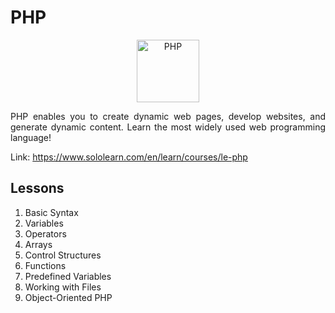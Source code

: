 # PHP

<p align="center">
    <img src="https://lecontent.sololearn.com/material-images/00000423000004232304000023040000_php.png" alt="PHP" width="100px" height="auto"></p>
<p align="justify">
    PHP enables you to create dynamic web pages, develop websites, and generate dynamic content. Learn the most widely used web programming language!
</p>

Link: https://www.sololearn.com/en/learn/courses/le-php

## Lessons

1. Basic Syntax
2. Variables
3. Operators
4. Arrays
5. Control Structures
6. Functions
7. Predefined Variables
8. Working with Files
9. Object-Oriented PHP